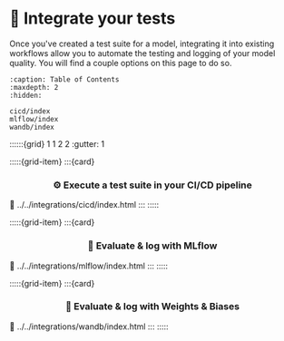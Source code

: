 # 🔁 Integrate your tests

Once you've created a test suite for a model, integrating it into existing workflows allow you to automate the testing and logging of your model quality. You will find a couple options on this page to do so.

```{toctree}
:caption: Table of Contents
:maxdepth: 2
:hidden:

cicd/index
mlflow/index
wandb/index
```

::::::{grid} 1 1 2 2
:gutter: 1

:::::{grid-item}
:::{card} <h3><center>⚙️ Execute a test suite in your CI/CD pipeline</center></h3>
:link: ../../integrations/cicd/index.html
:::
:::::

:::::{grid-item}
:::{card} <h3><center>🏃 Evaluate & log with MLflow</center></h3>
:link: ../../integrations/mlflow/index.html
:::
:::::

:::::{grid-item}
:::{card} <h3><center>🐝  Evaluate & log with Weights & Biases</center></h3>
:link: ../../integrations/wandb/index.html
:::
:::::
